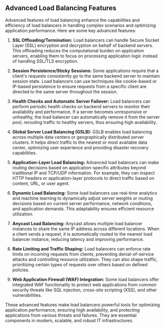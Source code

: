 ##  Advanced Load Balancing Features

Advanced features of load balancing enhance the capabilities and efficiency of load balancers in handling complex scenarios and optimizing application performance. Here are some key advanced features:

1. **SSL Offloading/Termination:** Load balancers can handle Secure Socket Layer (SSL) encryption and decryption on behalf of backend servers. This offloading reduces the computational burden on application servers, enabling them to focus on processing application logic instead of handling SSL/TLS encryption.

2. **Session Persistence/Sticky Sessions:** Some applications require that a client's requests consistently go to the same backend server to maintain session state. Load balancers can use techniques like cookie-based or IP-based persistence to ensure requests from a specific client are directed to the same server throughout the session.

3. **Health Checks and Automatic Server Failover:** Load balancers can perform periodic health checks on backend servers to monitor their availability and performance. If a server becomes unresponsive or unhealthy, the load balancer can automatically remove it from the server pool, rerouting traffic to healthy servers, thus ensuring high availability.

4. **Global Server Load Balancing (GSLB):** GSLB enables load balancing across multiple data centers or geographically distributed server clusters. It helps direct traffic to the nearest or most available data center, optimizing user experience and providing disaster recovery capabilities.

5. **Application-Layer Load Balancing:** Advanced load balancers can make routing decisions based on application-specific attributes beyond traditional IP and TCP/UDP information. For example, they can inspect HTTP headers or application-layer protocols to direct traffic based on content, URL, or user agent.

6. **Dynamic Load Balancing:** Some load balancers use real-time analytics and machine learning to dynamically adjust server weights or routing decisions based on current server performance, network conditions, and application demands. This adaptability ensures efficient resource utilization.

7. **Anycast Load Balancing:** Anycast allows multiple load balancer instances to share the same IP address across different locations. When a client sends a request, it is automatically routed to the nearest load balancer instance, reducing latency and improving performance.

8. **Rate Limiting and Traffic Shaping:** Load balancers can enforce rate limits on incoming requests from clients, preventing denial-of-service attacks and controlling resource utilization. They can also shape traffic, prioritizing certain types of requests over others based on defined policies.

9. **Web Application Firewall (WAF) Integration:** Some load balancers offer integrated WAF functionality to protect web applications from common security threats like SQL injection, cross-site scripting (XSS), and other vulnerabilities.

These advanced features make load balancers powerful tools for optimizing application performance, ensuring high availability, and protecting applications from various threats and failures. They are essential components in modern, scalable, and robust IT infrastructures.